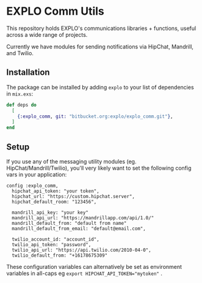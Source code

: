 # EXPLO Comm Utils

This repository holds EXPLO's communications libraries + functions, useful
across a wide range of projects.

Currently we have modules for sending notifications via HipChat, Mandrill, and
Twilio.


## Installation

The package can be installed by adding `explo` to your list of dependencies in
`mix.exs`:

```elixir
def deps do
  [
    {:explo_comm, git: "bitbucket.org:explo/explo_comm.git"},
  ]
end
```

## Setup

If you use any of the messaging utility modules (eg. HipChat/Mandrill/Twilio),
you'll very likely want to set the following config vars in your application:

    config :explo_comm,
      hipchat_api_token: "your token",
      hipchat_url: "https://custom.hipchat.server",
      hipchat_default_room: "123456",

      mandrill_api_key: "your key"
      mandrill_api_url: "https://mandrillapp.com/api/1.0/"
      mandrill_default_from: "default from name"
      mandrill_default_from_email: "default@email.com",

      twilio_account_id: "account_id",
      twilio_api_token: "password",
      twilio_api_url: "https://api.twilio.com/2010-04-0",
      twilio_default_from: "+16178675309"

These configuration variables can alternatively be set as environment variables in all-caps eg `export HIPCHAT_API_TOKEN="mytoken"` .

